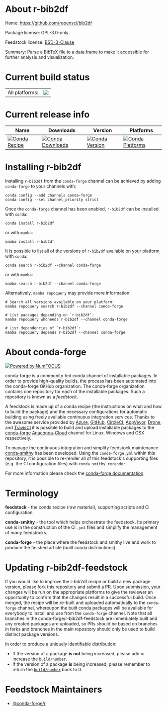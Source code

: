 About r-bib2df
==============

Home: https://github.com/ropensci/bib2df

Package license: GPL-3.0-only

Feedstock license: [BSD-3-Clause](https://github.com/conda-forge/r-bib2df-feedstock/blob/main/LICENSE.txt)

Summary: Parse a BibTeX file to a data.frame to make it accessible for further analysis and visualization.

Current build status
====================


<table><tr><td>All platforms:</td>
    <td>
      <a href="https://dev.azure.com/conda-forge/feedstock-builds/_build/latest?definitionId=16224&branchName=main">
        <img src="https://dev.azure.com/conda-forge/feedstock-builds/_apis/build/status/r-bib2df-feedstock?branchName=main">
      </a>
    </td>
  </tr>
</table>

Current release info
====================

| Name | Downloads | Version | Platforms |
| --- | --- | --- | --- |
| [![Conda Recipe](https://img.shields.io/badge/recipe-r--bib2df-green.svg)](https://anaconda.org/conda-forge/r-bib2df) | [![Conda Downloads](https://img.shields.io/conda/dn/conda-forge/r-bib2df.svg)](https://anaconda.org/conda-forge/r-bib2df) | [![Conda Version](https://img.shields.io/conda/vn/conda-forge/r-bib2df.svg)](https://anaconda.org/conda-forge/r-bib2df) | [![Conda Platforms](https://img.shields.io/conda/pn/conda-forge/r-bib2df.svg)](https://anaconda.org/conda-forge/r-bib2df) |

Installing r-bib2df
===================

Installing `r-bib2df` from the `conda-forge` channel can be achieved by adding `conda-forge` to your channels with:

```
conda config --add channels conda-forge
conda config --set channel_priority strict
```

Once the `conda-forge` channel has been enabled, `r-bib2df` can be installed with `conda`:

```
conda install r-bib2df
```

or with `mamba`:

```
mamba install r-bib2df
```

It is possible to list all of the versions of `r-bib2df` available on your platform with `conda`:

```
conda search r-bib2df --channel conda-forge
```

or with `mamba`:

```
mamba search r-bib2df --channel conda-forge
```

Alternatively, `mamba repoquery` may provide more information:

```
# Search all versions available on your platform:
mamba repoquery search r-bib2df --channel conda-forge

# List packages depending on `r-bib2df`:
mamba repoquery whoneeds r-bib2df --channel conda-forge

# List dependencies of `r-bib2df`:
mamba repoquery depends r-bib2df --channel conda-forge
```


About conda-forge
=================

[![Powered by
NumFOCUS](https://img.shields.io/badge/powered%20by-NumFOCUS-orange.svg?style=flat&colorA=E1523D&colorB=007D8A)](https://numfocus.org)

conda-forge is a community-led conda channel of installable packages.
In order to provide high-quality builds, the process has been automated into the
conda-forge GitHub organization. The conda-forge organization contains one repository
for each of the installable packages. Such a repository is known as a *feedstock*.

A feedstock is made up of a conda recipe (the instructions on what and how to build
the package) and the necessary configurations for automatic building using freely
available continuous integration services. Thanks to the awesome service provided by
[Azure](https://azure.microsoft.com/en-us/services/devops/), [GitHub](https://github.com/),
[CircleCI](https://circleci.com/), [AppVeyor](https://www.appveyor.com/),
[Drone](https://cloud.drone.io/welcome), and [TravisCI](https://travis-ci.com/)
it is possible to build and upload installable packages to the
[conda-forge](https://anaconda.org/conda-forge) [Anaconda-Cloud](https://anaconda.org/)
channel for Linux, Windows and OSX respectively.

To manage the continuous integration and simplify feedstock maintenance
[conda-smithy](https://github.com/conda-forge/conda-smithy) has been developed.
Using the ``conda-forge.yml`` within this repository, it is possible to re-render all of
this feedstock's supporting files (e.g. the CI configuration files) with ``conda smithy rerender``.

For more information please check the [conda-forge documentation](https://conda-forge.org/docs/).

Terminology
===========

**feedstock** - the conda recipe (raw material), supporting scripts and CI configuration.

**conda-smithy** - the tool which helps orchestrate the feedstock.
                   Its primary use is in the construction of the CI ``.yml`` files
                   and simplify the management of *many* feedstocks.

**conda-forge** - the place where the feedstock and smithy live and work to
                  produce the finished article (built conda distributions)


Updating r-bib2df-feedstock
===========================

If you would like to improve the r-bib2df recipe or build a new
package version, please fork this repository and submit a PR. Upon submission,
your changes will be run on the appropriate platforms to give the reviewer an
opportunity to confirm that the changes result in a successful build. Once
merged, the recipe will be re-built and uploaded automatically to the
`conda-forge` channel, whereupon the built conda packages will be available for
everybody to install and use from the `conda-forge` channel.
Note that all branches in the conda-forge/r-bib2df-feedstock are
immediately built and any created packages are uploaded, so PRs should be based
on branches in forks and branches in the main repository should only be used to
build distinct package versions.

In order to produce a uniquely identifiable distribution:
 * If the version of a package **is not** being increased, please add or increase
   the [``build/number``](https://docs.conda.io/projects/conda-build/en/latest/resources/define-metadata.html#build-number-and-string).
 * If the version of a package **is** being increased, please remember to return
   the [``build/number``](https://docs.conda.io/projects/conda-build/en/latest/resources/define-metadata.html#build-number-and-string)
   back to 0.

Feedstock Maintainers
=====================

* [@conda-forge/r](https://github.com/conda-forge/r/)


